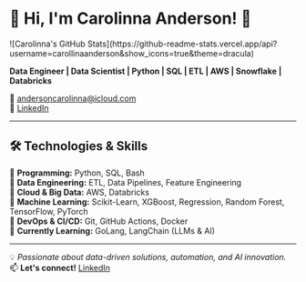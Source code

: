 # 👋 Hi, I'm **Carolinna Anderson**! 🚀  

<div> ![Carolinna's GitHub Stats](https://github-readme-stats.vercel.app/api?username=carollinaanderson&show_icons=true&theme=dracula)</div>
<a><div> <![Most Used Languages](https://github-readme-stats.vercel.app/api/top-langs/?username=carollinaanderson&layout=compact&theme=dracula) </div></a>

**Data Engineer | Data Scientist | Python | SQL | ETL | AWS | Snowflake | Databricks**  

📧 andersoncarolinna@icloud.com  
🔗 [LinkedIn](https://www.linkedin.com/in/carollinaanderson)  

---

## 🛠️ **Technologies & Skills**  

🔹 **Programming:** Python, SQL, Bash  
🔹 **Data Engineering:** ETL, Data Pipelines, Feature Engineering  
🔹 **Cloud & Big Data:** AWS, Databricks  
🔹 **Machine Learning:** Scikit-Learn, XGBoost, Regression, Random Forest, TensorFlow, PyTorch  
🔹 **DevOps & CI/CD:** Git, GitHub Actions, Docker  
🔹 **Currently Learning:** GoLang, LangChain (LLMs & AI)  

---

💡 *Passionate about data-driven solutions, automation, and AI innovation.*  
📫 **Let's connect!** [LinkedIn](https://www.linkedin.com/in/carollinaanderson)  

<!---
carollinaanderson/carollinaanderson is a ✨ special ✨ repository because its `README.md
